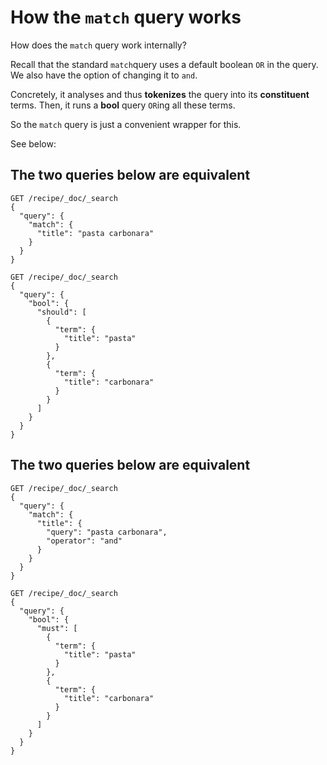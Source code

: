 # How the `match` query works

How does the `match` query work internally?

Recall that the standard `match`query uses a default boolean `OR` in the query. We also have the option of changing it to `and`.

Concretely, it analyses and thus **tokenizes** the query into its **constituent** terms. Then, it runs a **bool** query `OR`ing all these terms.

So the `match` query is just a convenient wrapper for this.

See below:

## The two queries below are equivalent

```http
GET /recipe/_doc/_search
{
  "query": {
    "match": {
      "title": "pasta carbonara"
    }
  }
}
```

```http
GET /recipe/_doc/_search
{
  "query": {
    "bool": {
      "should": [
        {
          "term": {
            "title": "pasta"
          }
        },
        {
          "term": {
            "title": "carbonara"
          }
        }
      ]
    }
  }
}
```

## The two queries below are equivalent

```http
GET /recipe/_doc/_search
{
  "query": {
    "match": {
      "title": {
        "query": "pasta carbonara",
        "operator": "and"
      }
    }
  }
}
```

```http
GET /recipe/_doc/_search
{
  "query": {
    "bool": {
      "must": [
        {
          "term": {
            "title": "pasta"
          }
        },
        {
          "term": {
            "title": "carbonara"
          }
        }
      ]
    }
  }
}
```